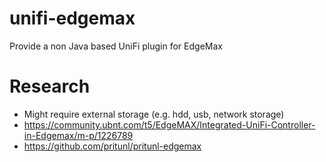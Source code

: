 # unifi-edgemax
Provide a non Java based UniFi plugin for EdgeMax

# Research
- Might require external storage (e.g. hdd, usb, network storage)
- https://community.ubnt.com/t5/EdgeMAX/Integrated-UniFi-Controller-in-Edgemax/m-p/1226789
- https://github.com/pritunl/pritunl-edgemax
